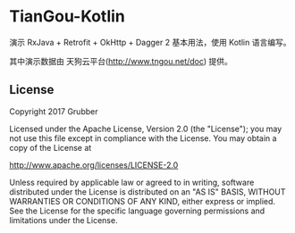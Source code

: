 TianGou-Kotlin
=======

演示 RxJava + Retrofit + OkHttp + Dagger 2 基本用法，使用 Kotlin 语言编写。

其中演示数据由 天狗云平台(http://www.tngou.net/doc) 提供。



License
--------

Copyright 2017 Grubber

Licensed under the Apache License, Version 2.0 (the "License");
you may not use this file except in compliance with the License.
You may obtain a copy of the License at

   http://www.apache.org/licenses/LICENSE-2.0

Unless required by applicable law or agreed to in writing, software
distributed under the License is distributed on an "AS IS" BASIS,
WITHOUT WARRANTIES OR CONDITIONS OF ANY KIND, either express or implied.
See the License for the specific language governing permissions and
limitations under the License.